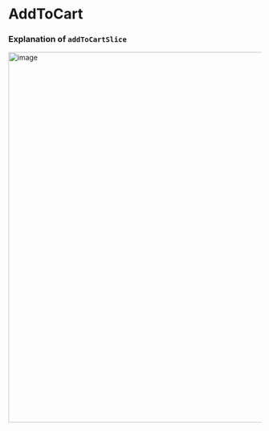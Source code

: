 # AddToCart
### Explanation of `addToCartSlice`
<img width="713" height="737" alt="image" src="https://github.com/user-attachments/assets/dd2735be-55ed-4115-abdf-9ba35acc31bf" />
